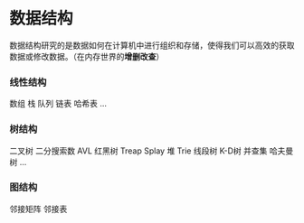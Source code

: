 # 数据结构

数据结构研究的是数据如何在计算机中进行组织和存储，使得我们可以高效的获取数据或修改数据。（在内存世界的**增删改查**）

### 线性结构

数组
栈
队列
链表
哈希表
...

### 树结构

二叉树
二分搜索数
AVL
红黑树
Treap
Splay
堆
Trie
线段树
K-D树
并查集
哈夫曼树
...

### 图结构

邻接矩阵
邻接表